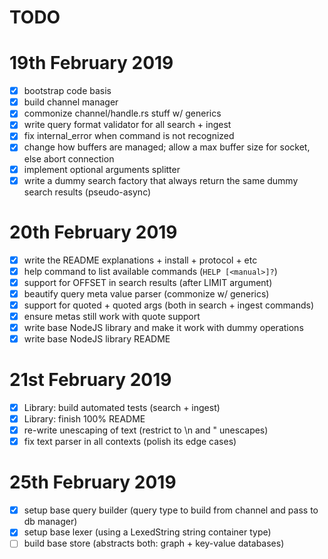 TODO
====

# 19th February 2019

- [x] bootstrap code basis
- [x] build channel manager
- [x] commonize channel/handle.rs stuff w/ generics
- [x] write query format validator for all search + ingest
- [x] fix internal_error when command is not recognized
- [x] change how buffers are managed; allow a max buffer size for socket, else abort connection
- [x] implement optional arguments splitter
- [x] write a dummy search factory that always return the same dummy search results (pseudo-async)

# 20th February 2019

- [x] write the README explanations + install + protocol + etc
- [x] help command to list available commands (`HELP [<manual>]?`)
- [x] support for OFFSET in search results (after LIMIT argument)
- [x] beautify query meta value parser (commonize w/ generics)
- [x] support for quoted <terms> + quoted <text> args (both in search + ingest commands)
- [x] ensure metas still work with quote support
- [x] write base NodeJS library and make it work with dummy operations
- [x] write base NodeJS library README

# 21st February 2019

- [x] Library: build automated tests (search + ingest)
- [x] Library: finish 100% README
- [x] re-write unescaping of text (restrict to \n and " unescapes)
- [x] fix text parser in all contexts (polish its edge cases)

# 25th February 2019

- [x] setup base query builder (query type to build from channel and pass to db manager)
- [x] setup base lexer (using a LexedString string container type)
- [ ] build base store (abstracts both: graph + key-value databases)
